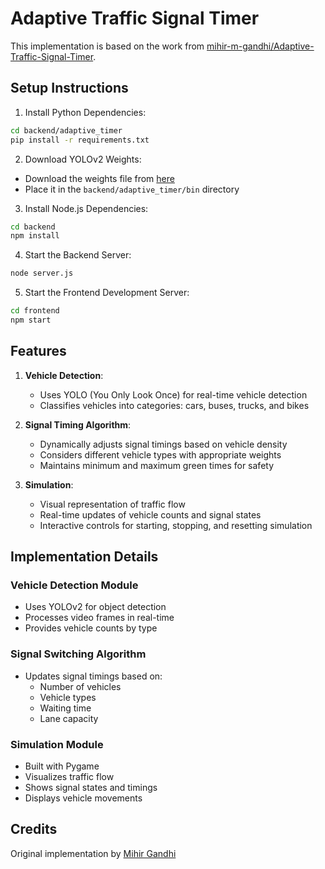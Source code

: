 # Adaptive Traffic Signal Timer

This implementation is based on the work from [mihir-m-gandhi/Adaptive-Traffic-Signal-Timer](https://github.com/mihir-m-gandhi/Adaptive-Traffic-Signal-Timer).

## Setup Instructions

1. Install Python Dependencies:
```bash
cd backend/adaptive_timer
pip install -r requirements.txt
```

2. Download YOLOv2 Weights:
- Download the weights file from [here](https://pjreddie.com/media/files/yolov2.weights)
- Place it in the `backend/adaptive_timer/bin` directory

3. Install Node.js Dependencies:
```bash
cd backend
npm install
```

4. Start the Backend Server:
```bash
node server.js
```

5. Start the Frontend Development Server:
```bash
cd frontend
npm start
```

## Features

1. **Vehicle Detection**:
   - Uses YOLO (You Only Look Once) for real-time vehicle detection
   - Classifies vehicles into categories: cars, buses, trucks, and bikes

2. **Signal Timing Algorithm**:
   - Dynamically adjusts signal timings based on vehicle density
   - Considers different vehicle types with appropriate weights
   - Maintains minimum and maximum green times for safety

3. **Simulation**:
   - Visual representation of traffic flow
   - Real-time updates of vehicle counts and signal states
   - Interactive controls for starting, stopping, and resetting simulation

## Implementation Details

### Vehicle Detection Module
- Uses YOLOv2 for object detection
- Processes video frames in real-time
- Provides vehicle counts by type

### Signal Switching Algorithm
- Updates signal timings based on:
  - Number of vehicles
  - Vehicle types
  - Waiting time
  - Lane capacity

### Simulation Module
- Built with Pygame
- Visualizes traffic flow
- Shows signal states and timings
- Displays vehicle movements

## Credits
Original implementation by [Mihir Gandhi](https://github.com/mihir-m-gandhi)
